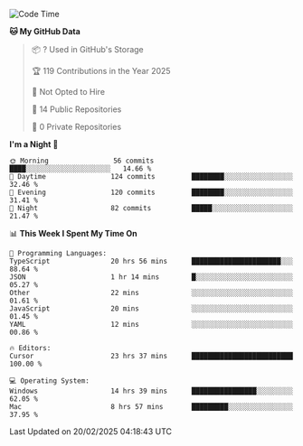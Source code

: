 <!--START_SECTION:waka-->
![Code Time](http://img.shields.io/badge/Code%20Time-6%2C688%20hrs%2018%20mins-blue)

**🐱 My GitHub Data** 

> 📦 ? Used in GitHub's Storage 
 > 
> 🏆 119 Contributions in the Year 2025
 > 
> 🚫 Not Opted to Hire
 > 
> 📜 14 Public Repositories 
 > 
> 🔑 0 Private Repositories 
 > 
**I'm a Night 🦉** 

```text
🌞 Morning                56 commits          ████░░░░░░░░░░░░░░░░░░░░░   14.66 % 
🌆 Daytime                124 commits         ████████░░░░░░░░░░░░░░░░░   32.46 % 
🌃 Evening                120 commits         ████████░░░░░░░░░░░░░░░░░   31.41 % 
🌙 Night                  82 commits          █████░░░░░░░░░░░░░░░░░░░░   21.47 % 
```


📊 **This Week I Spent My Time On** 

```text
💬 Programming Languages: 
TypeScript               20 hrs 56 mins      ██████████████████████░░░   88.64 % 
JSON                     1 hr 14 mins        █░░░░░░░░░░░░░░░░░░░░░░░░   05.27 % 
Other                    22 mins             ░░░░░░░░░░░░░░░░░░░░░░░░░   01.61 % 
JavaScript               20 mins             ░░░░░░░░░░░░░░░░░░░░░░░░░   01.45 % 
YAML                     12 mins             ░░░░░░░░░░░░░░░░░░░░░░░░░   00.86 % 

🔥 Editors: 
Cursor                   23 hrs 37 mins      █████████████████████████   100.00 % 

💻 Operating System: 
Windows                  14 hrs 39 mins      ████████████████░░░░░░░░░   62.05 % 
Mac                      8 hrs 57 mins       █████████░░░░░░░░░░░░░░░░   37.95 % 
```


 Last Updated on 20/02/2025 04:18:43 UTC
<!--END_SECTION:waka-->

